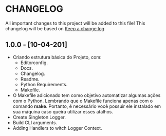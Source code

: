 # CHANGELOG

All important changes to this project will be added to this file! This changelog will be based on [Keep a change log](http://keepachangelog.com/)

## 1.0.0 - [10-04-201]

* Criando estrutura básica do Projeto, com:
  * Editorconfig.
  * Docs.
  * Changelog.
  * Readme.
  * Python Requirements.
  * Makefile.
* O Makefile adicionado tem como objetivo automatizar algumas ações com o Python. Lembrando que o Makefile funciona apenas com o comando **make**. Portanto, é necessário você possuir ele instalado em sua máquina caso queira utilizar esses atalhos.
* Create Singleton Logger.
* Build CLI arguments.
* Adding Handlers to witch Logger Context.
